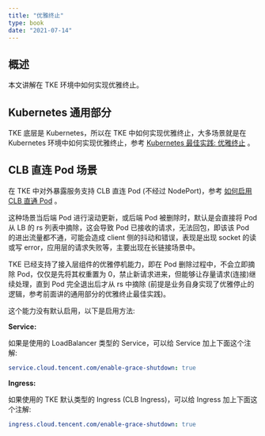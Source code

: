 ```yaml
---
title: "优雅终止"
type: book
date: "2021-07-14"
---
```


## 概述

本文讲解在 TKE 环境中如何实现优雅终止。

## Kubernetes 通用部分

TKE 底层是 Kubernetes，所以在 TKE 中如何实现优雅终止，大多场景就是在 Kubernetes 环境中如何实现优雅终止，参考 [Kubernetes 最佳实践: 优雅终止](https://imroc.cc/k8s/best-practice/graceful-shutdown/) 。

## CLB 直连 Pod 场景

在 TKE 中对外暴露服务支持 CLB 直连 Pod (不经过 NodePort)，参考 [如何启用 CLB 直通 Pod](https://imroc.cc/tke/faq/loadblancer-to-pod-directly/) 。

这种场景当后端 Pod 进行滚动更新，或后端 Pod 被删除时，默认是会直接将 Pod 从 LB 的 rs 列表中摘除，这会导致 Pod 已接收的请求，无法回包，即该该 Pod 的进出流量都不通，可能会造成 client 侧的抖动和错误，表现是出现 socket 的读或写 error，应用层的请求失败等，主要出现在长链接场景中。

TKE 已经支持了接入层组件的优雅停机能力，即在 Pod 删除过程中，不会立即摘除 Pod，仅仅是先将其权重置为 0，禁止新请求进来，但能够让存量请求(连接)继续处理，直到 Pod 完全退出后才从 rs 中摘除 (前提是业务自身实现了优雅停止的逻辑，参考前面讲的通用部分的优雅终止最佳实践)。

这个能力没有默认启用，以下是启用方法:

**Service:**

如果是使用的 LoadBalancer 类型的 Service，可以给 Service 加上下面这个注解:

```yaml
service.cloud.tencent.com/enable-grace-shutdown: true
```

**Ingress:**

如果使用的 TKE 默认类型的 Ingress (CLB Ingress)，可以给 Ingress 加上下面这个注解:

```yaml
ingress.cloud.tencent.com/enable-grace-shutdown: true
```

